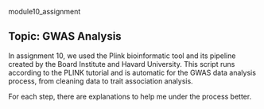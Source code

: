 module10_assignment

## Topic: GWAS Analysis

In assignment 10, we used the Plink bioinformatic tool and its pipeline 
created by the Board Institute and Havard University. This script runs 
according to the PLINK tutorial and is automatic for the GWAS data analysis
process, from cleaning data to trait association analysis.

For each step, there are explanations to help me under the process better.
